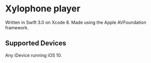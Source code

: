 # Xylophone player
Written in Swift 3.0 on Xcode 8.
Made using the Apple AVFoundation framework.

## Supported Devices
Any iDevice running iOS 10.

